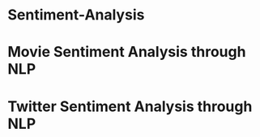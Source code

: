 # Sentiment-Analysis
# Movie Sentiment Analysis through NLP
# Twitter Sentiment Analysis through NLP
